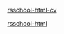 [rsschool-html-cv](https://Vitalii23.github.io/rsschool-cv/cv)

[rsschool-html](https://Vitalii23.github.io/rsschool-cv/)

